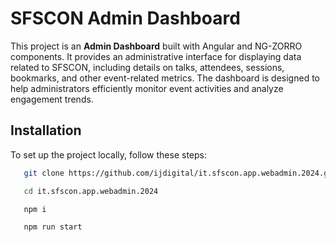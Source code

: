 # SFSCON Admin Dashboard

This project is an **Admin Dashboard** built with Angular and NG-ZORRO components. It provides an administrative interface for displaying data related to SFSCON, including details on talks, attendees, sessions, bookmarks, and other event-related metrics. The dashboard is designed to help administrators efficiently monitor event activities and analyze engagement trends.

## Installation

To set up the project locally, follow these steps:

```bash
   git clone https://github.com/ijdigital/it.sfscon.app.webadmin.2024.git

   cd it.sfscon.app.webadmin.2024

   npm i

   npm run start
```